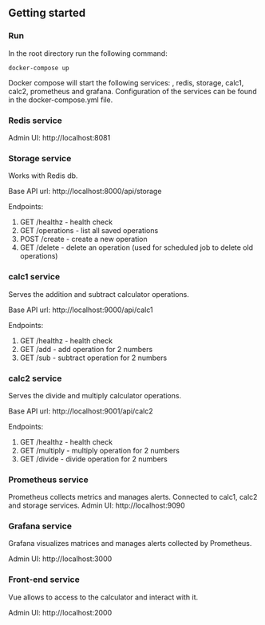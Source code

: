 
## Getting started

### Run

In the root directory run the following command:

```
docker-compose up
```

Docker compose will start the following services: **<front-end>**, redis, storage, calc1, calc2, prometheus and grafana.
Configuration of the services can be found in the docker-compose.yml file.

### Redis service

Admin UI: http://localhost:8081

### Storage service
Works with Redis db.

Base API url: http://localhost:8000/api/storage

Endpoints:
1. GET /healthz - health check
2. GET /operations - list all saved operations
3. POST /create - create a new operation
4. GET /delete - delete an operation (used for scheduled job to delete old operations)


### calc1 service
Serves the addition and subtract calculator operations.

Base API url: http://localhost:9000/api/calc1

Endpoints:
1. GET /healthz - health check
2. GET /add - add operation for 2 numbers
3. GET /sub - subtract operation for 2 numbers

### calc2 service
Serves the divide and multiply calculator operations.

Base API url: http://localhost:9001/api/calc2

Endpoints:
1. GET /healthz - health check
2. GET /multiply - multiply operation for 2 numbers
3. GET /divide - divide operation for 2 numbers

### Prometheus service
Prometheus collects metrics and manages alerts.
Connected to calc1, calc2 and storage services.
Admin UI: http://localhost:9090

### Grafana service
Grafana visualizes matrices and manages alerts collected by Prometheus.

Admin UI: http://localhost:3000

### Front-end service
Vue allows to access to the calculator and interact with it.

Admin UI: http://localhost:2000


